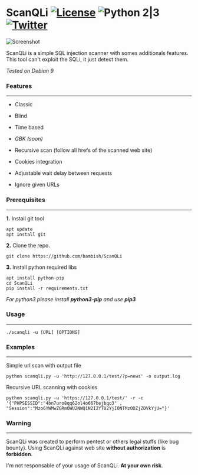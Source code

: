 # ScanQLi [![License](https://img.shields.io/badge/license-GPLv3-red.svg)](https://github.com/bambish/ScanQLi/blob/master/LICENSE.md) ![Python 2|3](https://img.shields.io/badge/python-2|3-yellow.svg) [![Twitter](https://img.shields.io/badge/twitter-@bambishee-blue.svg)](https://twitter.com/bambishee)

![Screenshot](https://github.com/bambish/ScanQLi/blob/master/.screenshots/scanqli.jpg)

ScanQLi is a simple SQL injection scanner with somes additionals features. This tool can't exploit the SQLi, it just detect them.

_Tested on Debian 9_

### Features
----

* Classic
* Blind
* Time based
* _GBK (soon)_

* Recursive scan (follow all hrefs of the scanned web site)
* Cookies integration
* Adjustable wait delay between requests
* Ignore given URLs

### Prerequisites
----

**1.** Install git tool
```
apt update
apt install git
```

**2.** Clone the repo.
```
git clone https://github.com/bambish/ScanQLi
```

**3.** Install python required libs
```
apt install python-pip
cd ScanQLi
pip install -r requirements.txt
```
_For python3 please install **python3-pip** and use **pip3**_

### Usage
----

```
./scanqli -u [URL] [OPTIONS]
```

### Examples
----

Simple url scan with output file
```
python scanqli.py -u 'http://127.0.0.1/test/?p=news' -o output.log
```

Recursive URL scanning with cookies
```
python scanqli.py -u 'https://127.0.0.1/test/' -r -c '{"PHPSESSID":"4bn7uro8qq62ol4o667bejbqo3" , "Session":"Mzo6YWMwZGRmOWU2NWQ1N2I2YTU2YjI0NTMzODZjZDVkYjU="}'
```

### Warning
----

ScanQLi was created to perform pentest or others legal stuffs (like bug bounty).
Using ScanQLi against web site **without authorization** is **forbidden**. 

I'm not responsable of your usage of ScanQLi.
**At your own risk**.
